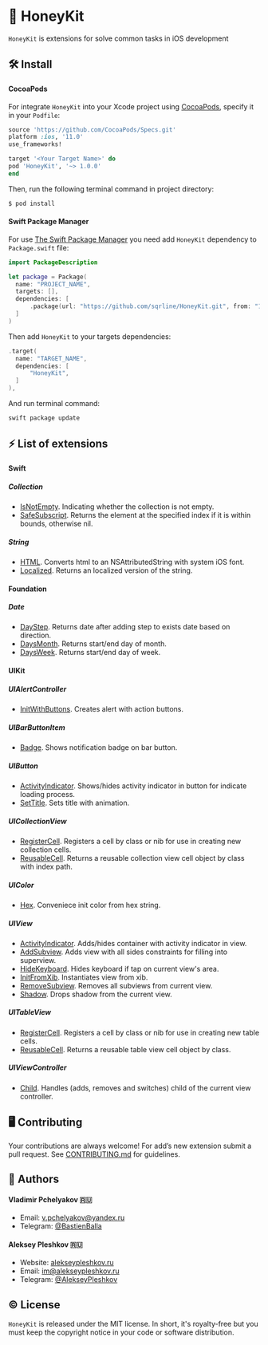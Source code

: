 # 🍯 HoneyKit

`HoneyKit` is extensions for solve common tasks in iOS development

## 🛠 Install

#### CocoaPods

For integrate `HoneyKit` into your Xcode project using [CocoaPods](https://cocoapods.org), specify it in your `Podfile`:

```ruby
source 'https://github.com/CocoaPods/Specs.git'
platform :ios, '11.0'
use_frameworks!

target '<Your Target Name>' do
pod 'HoneyKit', '~> 1.0.0'
end
```

Then, run the following terminal command in project directory:

```bash
$ pod install
```

#### Swift Package Manager

For use [The Swift Package Manager](https://swift.org/package-manager/) you need add `HoneyKit` dependency to `Package.swift` file:

```swift
import PackageDescription

let package = Package(
  name: "PROJECT_NAME",
  targets: [],
  dependencies: [
      .package(url: "https://github.com/sqrline/HoneyKit.git", from: "1.0.0")
  ]
)
```

Then add `HoneyKit` to your targets dependencies:

```swift
.target(
  name: "TARGET_NAME",
  dependencies: [
      "HoneyKit",
  ]
),
```

And run terminal command:

```bash
swift package update
```

## ⚡️ List of extensions

#### Swift

##### Collection
* [IsNotEmpty](https://github.com/sqrline/HoneyKit/blob/master/HoneyKit/Swift/Collection/Collection%2BIsNotEmpty.swift). Indicating whether the collection is not empty.
* [SafeSubscript](https://github.com/sqrline/HoneyKit/blob/master/HoneyKit/Swift/Collection/Collection%2BSafeSubscript.swift). Returns the element at the specified index if it is within bounds, otherwise nil.
##### String
* [HTML](https://github.com/sqrline/HoneyKit/blob/master/HoneyKit/Swift/String/String%2BHTML.swift). Converts html to an NSAttributedString with system iOS font.
* [Localized](https://github.com/sqrline/HoneyKit/blob/master/HoneyKit/Swift/String/String%2BLocalized.swift). Returns an localized version of the string.

#### Foundation

##### Date
* [DayStep](https://github.com/sqrline/HoneyKit/blob/master/HoneyKit/Foundation/Date/Date%2BDayStep.swift). Returns date after adding step to exists date based on direction.
* [DaysMonth](https://github.com/sqrline/HoneyKit/blob/master/HoneyKit/Foundation/Date/Date%2BDaysMonth.swift). Returns start/end day of month.
* [DaysWeek](https://github.com/sqrline/HoneyKit/blob/master/HoneyKit/Foundation/Date/Date%2BDaysWeek.swift). Returns start/end day of week.

#### UIKit

##### UIAlertController
* [InitWithButtons](https://github.com/sqrline/HoneyKit/blob/master/HoneyKit/UIKit/UIAlertController/UIAlertController%2BInitWithButtons.swift). Creates alert with action buttons.

##### UIBarButtonItem
* [Badge](https://github.com/sqrline/HoneyKit/blob/master/HoneyKit/UIKit/UIBarButtonItem/UIBarButtonItem%2BBadge.swift). Shows notification badge on bar button.

##### UIButton
* [ActivityIndicator](https://github.com/sqrline/HoneyKit/blob/master/HoneyKit/UIKit/UIButton/UIButton%2BActivityIndicator.swift). Shows/hides activity indicator in button for indicate loading process.
* [SetTitle](https://github.com/sqrline/HoneyKit/blob/master/HoneyKit/UIKit/UIButton/UIButton%2BSetTitle.swift). Sets title with animation.

##### UICollectionView
* [RegisterCell](https://github.com/sqrline/HoneyKit/blob/master/HoneyKit/UIKit/UICollectionView/UICollectionView%2BRegisterCell.swift). Registers a cell by class or nib for use in creating new collection cells.
* [ReusableCell](https://github.com/sqrline/HoneyKit/blob/master/HoneyKit/UIKit/UICollectionView/UICollectionView%2BReusableCell.swift). Returns a reusable collection view cell object by class with index path.

##### UIColor
* [Hex](https://github.com/sqrline/HoneyKit/blob/master/HoneyKit/UIKit/UIColor/UIColor%2BHex.swift). Conveniece init color from hex string.

##### UIView
* [ActivityIndicator](https://github.com/sqrline/HoneyKit/blob/master/HoneyKit/UIKit/UIView/UIView%2BActivityIndicator.swift). Adds/hides container with activity indicator in view.
* [AddSubview](https://github.com/sqrline/HoneyKit/blob/master/HoneyKit/UIKit/UIView/UIView%2BAddSubview.swift). Adds view with all sides constraints for filling into superview.
* [HideKeyboard](https://github.com/sqrline/HoneyKit/blob/master/HoneyKit/UIKit/UIView/UIView%2BHideKeyboard.swift). Hides keyboard if tap on current view's area.
* [InitFromXib](https://github.com/sqrline/HoneyKit/blob/master/HoneyKit/UIKit/UIView/UIView%2BInitFromXib.swift). Instantiates view from xib.
* [RemoveSubview](https://github.com/sqrline/HoneyKit/blob/master/HoneyKit/UIKit/UIView/UIView%2BRemoveSubview.swift). Removes all subviews from current view.
* [Shadow](https://github.com/sqrline/HoneyKit/blob/master/HoneyKit/UIKit/UIView/UIView%2BShadow.swift). Drops shadow from the current view.

##### UITableView
* [RegisterCell](https://github.com/sqrline/HoneyKit/blob/master/HoneyKit/UIKit/UITableView/UITableView%2BRegisterCell.swift). Registers a cell by class or nib for use in creating new table cells.
* [ReusableCell](https://github.com/sqrline/HoneyKit/blob/master/HoneyKit/UIKit/UITableView/UITableView%2BReusableCell.swift). Returns a reusable table view cell object by class.

##### UIViewController
* [Child](https://github.com/sqrline/HoneyKit/blob/master/HoneyKit/UIKit/UIViewController/UIViewController%2BChild.swift). Handles (adds, removes and switches) child of the current view controller.

## 🖥 Contributing

Your contributions are always welcome! For add’s new extension submit a pull request. See [CONTRIBUTING.md](https://github.com/sqrline/HoneyKit/blob/master/CONTRIBUTING.md) for guidelines.

## 🖖 Authors

#### Vladimir Pchelyakov 🇷🇺
* Email: [v.pchelyakov@yandex.ru](mailto:v.pchelyakov@yandex.ru)
* Telegram: [@BastienBalla](https://t.me/BastienBalla)

#### Aleksey Pleshkov 🇷🇺
* Website: [alekseypleshkov.ru](https://alekseypleshkov.ru)
* Email: [im@alekseypleshkov.ru](mailto:im@alekseypleshkov.ru)
* Telegram: [@AlekseyPleshkov](https://t.me/AlekseyPleshkov)

## ©️ License

`HoneyKit` is released under the MIT license. In short, it's royalty-free but you must keep the copyright notice in your code or software distribution.

